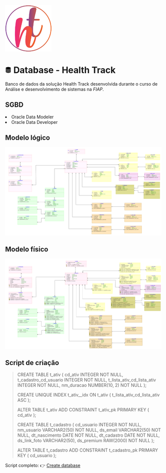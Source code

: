 <img src="/src/image/healthtrack_logo.png" height="150" width="150">

<h1><img src="/src/image/database.png" height="20" width="20"> Database - Health Track </h1>

Banco de dados da solução Health Track desenvolvida durante o curso de Análise e desenvolvimento de sistemas na *FIAP*.

<h2>SGBD</h2>
<li>Oracle Data Modeler</li>
<li>Oracle Data Developer</li>

<h2>Modelo lógico</h2>

<img src="/src/image/Logical.png">

<h2>Modelo físico</h2>

<img src="/src/image/Relational.png">

<h2>Script de criação</h2>

<blockquote>
  <p>
CREATE TABLE t_ativ (
    cd_ativ                     INTEGER NOT NULL,
    t_cadastro_cd_usuario       INTEGER NOT NULL,
    t_lista_ativ_cd_lista_ativ  INTEGER NOT NULL,
    nm_duracao                  NUMBER(10, 2) NOT NULL
);

CREATE UNIQUE INDEX t_ativ__idx ON
    t_ativ (
        t_lista_ativ_cd_lista_ativ
    ASC );

ALTER TABLE t_ativ ADD CONSTRAINT t_ativ_pk PRIMARY KEY ( cd_ativ );

CREATE TABLE t_cadastro (
    cd_usuario     INTEGER NOT NULL,
    nm_usuario     VARCHAR2(50) NOT NULL,
    ds_email       VARCHAR2(50) NOT NULL,
    dt_nascimento  DATE NOT NULL,
    dt_cadastro    DATE NOT NULL,
    ds_link_foto   VARCHAR2(50),
    ds_premium     RAW(2000) NOT NULL
);

ALTER TABLE t_cadastro ADD CONSTRAINT t_cadastro_pk PRIMARY KEY ( cd_usuario );
  </p>
</blockquote>

Script completo: 👉 <a href="/script_createdb.sql">Create database</a>